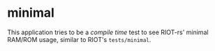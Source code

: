 # minimal

This application tries to be a _compile time_ test to see RIOT-rs' minimal
RAM/ROM usage, similar to RIOT's `tests/minimal`.
